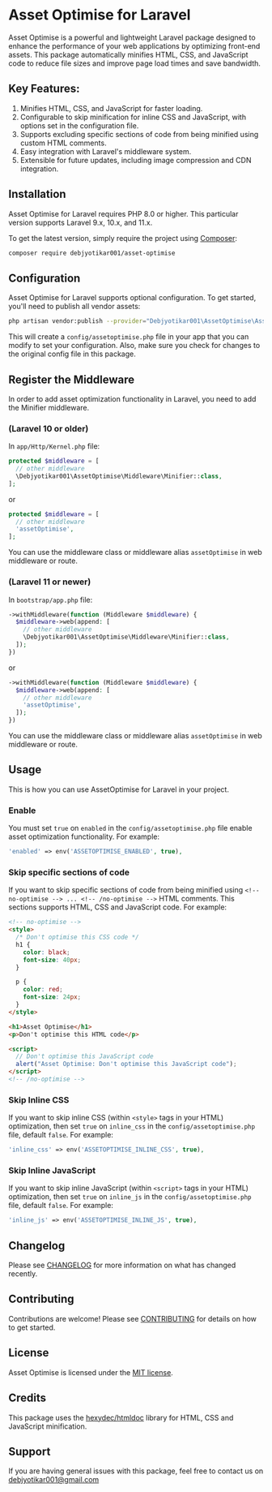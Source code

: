 # Asset Optimise for Laravel

Asset Optimise is a powerful and lightweight Laravel package designed to enhance the performance of your web applications by optimizing front-end assets. This package automatically minifies HTML, CSS, and JavaScript code to reduce file sizes and improve page load times and save bandwidth.

## Key Features:

1. Minifies HTML, CSS, and JavaScript for faster loading.
2. Configurable to skip minification for inline CSS and JavaScript, with options set in the configuration file.
3. Supports excluding specific sections of code from being minified using custom HTML comments.
4. Easy integration with Laravel's middleware system.
5. Extensible for future updates, including image compression and CDN integration.

## Installation

Asset Optimise for Laravel requires PHP 8.0 or higher. This particular version supports Laravel 9.x, 10.x, and 11.x.

To get the latest version, simply require the project using [Composer](https://getcomposer.org):

```sh
composer require debjyotikar001/asset-optimise
```

## Configuration

Asset Optimise for Laravel supports optional configuration. To get started, you'll need to publish all vendor assets:

```sh
php artisan vendor:publish --provider="Debjyotikar001\AssetOptimise\AssetOptimiseServiceProvider"
```

This will create a `config/assetoptimise.php` file in your app that you can modify to set your configuration. Also, make sure you check for changes to the original config file in this package.

## Register the Middleware
In order to add asset optimization functionality in Laravel, you need to add the Minifier middleware.

### (Laravel 10 or older)
In `app/Http/Kernel.php` file:

```php
protected $middleware = [
  // other middleware
  \Debjyotikar001\AssetOptimise\Middleware\Minifier::class,
];
```
or 
```php
protected $middleware = [
  // other middleware
  'assetOptimise',
];
```
You can use the middleware class or middleware alias `assetOptimise` in web middleware or route.

### (Laravel 11 or newer)
In `bootstrap/app.php` file:

```php
->withMiddleware(function (Middleware $middleware) {
  $middleware->web(append: [
    // other middleware
    \Debjyotikar001\AssetOptimise\Middleware\Minifier::class,
  ]);
})
```
or 
```php
->withMiddleware(function (Middleware $middleware) {
  $middleware->web(append: [
    // other middleware
    'assetOptimise',
  ]);
})
```
You can use the middleware class or middleware alias `assetOptimise` in web middleware or route.

## Usage
This is how you can use AssetOptimise for Laravel in your project.

### Enable
You must set `true` on `enabled` in the `config/assetoptimise.php` file enable asset optimization functionality. For example:

```php
'enabled' => env('ASSETOPTIMISE_ENABLED', true),
```

### Skip specific sections of code
If you want to skip specific sections of code from being minified using `<!-- no-optimise --> ... <!-- /no-optimise -->` HTML comments. This sections supports HTML, CSS and JavaScript code. For example:

```html
<!-- no-optimise -->
<style>
  /* Don't optimise this CSS code */
  h1 {
    color: black;
    font-size: 40px;
  }

  p {
    color: red;
    font-size: 24px;
  }
</style>

<h1>Asset Optimise</h1>
<p>Don't optimise this HTML code</p>

<script>
  // Don't optimise this JavaScript code
  alert("Asset Optimise: Don't optimise this JavaScript code");
</script>
<!-- /no-optimise -->
```

### Skip Inline CSS
If you want to skip inline CSS (within `<style>` tags in your HTML) optimization, then set `true` on `inline_css` in the `config/assetoptimise.php` file, default `false`. For example:

```php
'inline_css' => env('ASSETOPTIMISE_INLINE_CSS', true),
```

### Skip Inline JavaScript
If you want to skip inline JavaScript (within `<script>` tags in your HTML) optimization, then set `true` on `inline_js` in the `config/assetoptimise.php` file, default `false`. For example:

```php
'inline_js' => env('ASSETOPTIMISE_INLINE_JS', true),
```

## Changelog

Please see [CHANGELOG](CHANGELOG.md) for more information on what has changed recently.

## Contributing

Contributions are welcome! Please see [CONTRIBUTING](CONTRIBUTING.md) for details on how to get started.

## License

Asset Optimise is licensed under the [MIT license](LICENSE).

## Credits

This package uses the [hexydec/htmldoc](https://github.com/hexydec/htmldoc) library for HTML, CSS and JavaScript minification.

## Support

If you are having general issues with this package, feel free to contact us on [debjyotikar001@gmail.com](mailto:debjyotikar001@gmail.com)
